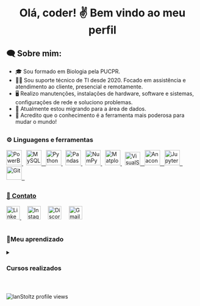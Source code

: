 <h1 align="center">Olá, coder! ✌️ Bem vindo ao meu perfil</h1>
<h2 align="left">🗨 Sobre mim:</h2>

 - 🎓 Sou formado em Biologia pela PUCPR.
 - 👨‍💻 Sou suporte técnico de TI desde 2020. Focado em assistência e atendimento ao cliente, presencial e remotamente.
 - 🖥️ Realizo manutenções, instalações de hardware, software e sistemas, configurações de rede e soluciono problemas.
 - 🌱 Atualmente estou migrando para a área de dados.
 - 💬 Acredito que o conhecimento é a ferramenta mais poderosa para mudar o mundo!

## <h3 align="left"> ⚙️ Linguagens e ferramentas </h3>
<p align="left">
 <a href="https://www.microsoft.com/pt-br/power-platform/products/power-bi" target="_blank" rel="noreferrer"> 
  <img src="https://upload.wikimedia.org/wikipedia/commons/thumb/c/cf/New_Power_BI_Logo.svg/600px-New_Power_BI_Logo.svg.png?20210102182532" alt="PowerBI" width="40" height="40"/> </a> &nbsp;
 <a href="https://www.mysql.com/" target="_blank" rel="noreferrer">
   <img src="https://cdn.jsdelivr.net/gh/devicons/devicon/icons/mysql/mysql-original.svg" alt="MySQL" width="40" height="40"/> &nbsp;
 <a href="https://www.python.org" target="_blank" rel="noreferrer"> 
  <img src="https://cdn.jsdelivr.net/gh/devicons/devicon/icons/python/python-original.svg" alt="Python" width="40" height="40"/> </a> &nbsp;
 <a href="https://pandas.pydata.org/" target="_blank" rel="noreferrer"> 
  <img src="https://cdn.jsdelivr.net/gh/devicons/devicon/icons/pandas/pandas-original.svg" alt="Pandas" width="40" height="40"/> </a> &nbsp;
 <a href="https://numpy.org/" target="_blank" rel="noreferrer"> 
  <img src="https://cdn.jsdelivr.net/gh/devicons/devicon/icons/numpy/numpy-original.svg" alt="NumPy" width="40" height="40"/> </a> &nbsp;
 <a href="https://matplotlib.org/" target="_blank" rel="noreferrer">
  <img src="https://upload.wikimedia.org/wikipedia/commons/archive/0/01/20150219130407%21Created_with_Matplotlib-logo.svg" alt="Matplotlib" width="40" height="40"/> </a> &nbsp;
 <a href="https://code.visualstudio.com/" target="_blank" rel="noreferrer">
  <img src="https://cdn.jsdelivr.net/gh/devicons/devicon/icons/visualstudio/visualstudio-plain.svg" alt="VisualStudio" width="40" height="35" /> &nbsp;
 <a href="https://www.anaconda.com/" target="_blank" rel="noreferrer">
  <img src="https://cdn.jsdelivr.net/gh/devicons/devicon/icons/anaconda/anaconda-original.svg" alt="Anaconda" width="40" height="40"/> &nbsp;
 <a href="https://jupyter.org/" target="_blank" rel="noreferrer">
  <img src="https://cdn.jsdelivr.net/gh/devicons/devicon/icons/jupyter/jupyter-original-wordmark.svg" alt="Jupyter" width="40" height="40"/> &nbsp;
 <a href="https://git-scm.com/" target="_blank" rel="noreferrer"> 
  <img src="https://cdn.jsdelivr.net/gh/devicons/devicon/icons/git/git-plain.svg" alt="Git" width="40" height="35"/> &nbsp;
<!---<a href="https://www.r-project.org/" target="_blank" rel="noreferrer"> 
  <img src="https://cdn.jsdelivr.net/gh/devicons/devicon/icons/r/r-original.svg" alt="R" width="40" height="40"/> &nbsp;
<a href="https://www.w3.org/html/" target="_blank" rel="noreferrer"> 
  <img src="https://cdn.jsdelivr.net/gh/devicons/devicon/icons/html5/html5-plain-wordmark.svg" alt="HTML5" width="40" height="40"/> &nbsp;
  <img src="https://cdn.jsdelivr.net/gh/devicons/devicon/icons/css3/css3-plain-wordmark.svg" alt="CSS3" width="40" height="40"/> &nbsp;
<a href="https://developer.mozilla.org/en-US/docs/Web/JavaScript" target="_blank" rel="noreferrer"> <img alt="JavaScript" height="35" width="40" src="https://raw.githubusercontent.com/devicons/devicon/master/icons/javascript/javascript-plain.svg"> &nbsp;--->

## <h3 align = "left"> 📱 Contato </h3> 
<p align = "left">
 <a href="https://www.linkedin.com/in/ianrstoltz098/" target="_blank" rel="noreferrer">
  <img src="https://cdn.jsdelivr.net/gh/devicons/devicon/icons/linkedin/linkedin-original.svg" alt="LinkedIn" width="35" height="35"> </a> &nbsp; &nbsp;
 <a href="https://www.instagram.com/technic.ian/" target="_blank" rel="noreferrer">
  <img src="https://raw.githubusercontent.com/rahuldkjain/github-profile-readme-generator/master/src/images/icons/Social/instagram.svg" alt="Instagram" height = "35" width="35"></a> &nbsp; &nbsp;
 <a href="https://discordapp.com/users/technic.ian" target="_blank" rel="noreferrer">
  <img src="https://assets-global.website-files.com/6257adef93867e50d84d30e2/636e0a69f118df70ad7828d4_icon_clyde_blurple_RGB.svg" alt="Discord" height = "35" width="35"></a> &nbsp; &nbsp;
   <a href = "mailto:ian.rstoltz@gmail.com">
    <img src="https://upload.wikimedia.org/wikipedia/commons/7/7e/Gmail_icon_%282020%29.svg" alt="Gmail" height = "35" width="35"></a> &nbsp; &nbsp;

#

<h3 align="left"> 📝Meu aprendizado </h3>
 <details>
  
 <summary> <h3> Cursos realizados </h3> </summary>
 
   <details> 
     <summary> Agile explorer - IBM </summary> <br> <blockquote>
     Compreensão dos valores, princípios e práticas Agile que ajudam a mudar a cultura e os comportamentos na maneira como as pessoas trabalham. Pode iniciar uma conversa Ágil com membros da equipe e colegas e pode 
     aplicar o método Ágil às operações e programas de trabalho que realiza em um ambiente acadêmico ou de trabalho. <br>
     <a href="https://www.credly.com/badges/448144d1-2089-4bf1-b92b-dab26bf2825e/public_url" target="_blank">Certificado</a>
   </blockquote> </details>
   <details>
    <summary> Applied Data Science with Python - IBM </summary> <br> <blockquote>
    Compreensão do uso de Jupyter e Python para ciência de dados, com capacidade de realização de análises e visualizações personalizadas de dados utilizando bibliotecas como Pandas, Scikit-learn, SciPy, Matplotlib, 
    Bokeh, Folium e Seaborn. Conhecimento das etapas essenciais para análise de dados. Conhecimento básico em machine learning. <br>
    <a href="https://www.credly.com/badges/d6f64b99-e969-47e2-ac60-9a62db593990/public_url" target="_blank">Certificado</a>
    </blockquote> </details>
   <details> 
    <summary> Cybersecurity fundamentals - IBM </summary> <br> <blockquote>
    Conhecimentos sobre conceitos, objetivos e práticas de cibersegurança. Incluindo ameaças cibernéticas, tipos de ataques, engenharia social, estudos de caso, estratégias de segurança em geral,  
    criptografia e abordagens comuns que as organizações adotam para prevenir, detectar e responder a ataques cibernéticos. <br>
    <a href="https://www.credly.com/badges/86d97ee8-b926-4ba2-b569-ca07b2a3bda9/public_url" target="_blank">Certificado</a>
   </blockquote> </details>
   <details> 
    <summary> Explorando tecnologias emergentes - IBM </summary> <br> <blockquote>
    Conhecimento de tecnologias emergentes que impulsionam o mercado atual: IA, blockchain, computação em nuvem, segurança cibernética, análise de dados e IOT. O indivíduo conhece conceitos 
    fundamentais, terminologia e como as tecnologias são aplicadas para resolver problemas em organizações e negócios. <br>
    <a href="https://www.credly.com/badges/0f2089bc-6eef-4c0c-acbe-129b93943854/public_url" target="_blank">Certificado</a>
   </blockquote> </details>
    <details>
    <summary> Habilidades profissionais - IBM </summary> <br> <blockquote>
    Conhecimento das habilidades necessárias para o bom desempenho profissional e as principais habilidades sociais necessárias na força de trabalho de tecnologia da informação. Incluindo criação e entrega de 
    apresentações. Uso de abordagens ágeis para trabalhar profissionalmente para entregar trabalho e experiências de qualidade aos clientes. Colaboração de forma eficaz com equipes. Comunicação com impacto. Manejo de  
    desafios de forma controlada e focada. Resolução de problemas e implementação de soluções. <br>
    <a href="https://www.credly.com/badges/657a7408-877a-4a54-881c-e08aa4604637/public_url" target="_blank">Certificado</a>
   </blockquote> </details>
   <details>
    <summary> Intro to SQL - Kaggle </summary> <br> <blockquote>
    Introdução ao SQL e BigQuery. Conhecimento do uso dos comandos Select, From, Where, Group By, Having, Count, Order By, As, With e Join <br>
    <a href="https://www.kaggle.com/learn/certification/ianstoltz/intro-to-sql" target="_blank">Certificado</a>
   </blockquote> </details>
   <details>
    <summary> IT fundamentals - IBM </summary> <br> <blockquote>
    Conhecimento de tecnologia da informação (TI), metodologias de solução de problemas e ferramentas e recursos que os profissionais de TI usam. Compreensão de informática, redes, hardware, software, atendimento ao 
    cliente e trabalho remoto. <br>
    <a href="https://www.credly.com/badges/3a66413a-44b9-49e1-97ee-9fbb93fec648/public_url" target="_blank">Certificado</a>
   </blockquote> </details>
   <details>
    <summary> Match at Mastertech in partnership with IBM </summary> <br> <blockquote>
     <p><b>Módulo 1</b></p>
     <details>
      <summary> Gestão efetiva de demandas </summary> <br> <blockquote>
       Conhecimento de agilidade em processos e sua aplicação. Gestão ágil e visual. Conhecimento de processos, matrizes de prioridade, priorização e melhoria contínua.
     </blockquote> </details>
     <details>
      <summary> Operações de computadores e dispositivos digitais </summary> <br> <blockquote>   
       Conhecimento da história da computação, do funcionamento da internet, requisições web, URL's, identificação de conteúdo confiável, noções de hadware, software, arquitetura de sistemas, front e back-end.
     </blockquote> </details>
     <details>
      <summary> Resolução de problemas técnicos </summary> <br> <blockquote>
       Conhecimento de problemas técnicos, troubleshoting operacional, priorização durante o suporte. Conhecimento de fluxogramas, lógica e pensamento computacional durante a decomposição de um problema com o cliente ou 
       equipe, além de atitudes para prevenção desses problemas e também segurança ao lidar com dados. 
     </blockquote> </details>
     <details>
      <summary> Suporte de clientes digitais </summary> <br> <blockquote>
       Conhecimento de suporte tecnológico, demandas e aquisição de habilidades por meio de entrevistas com profissionais, conhecimento das carreiras de Help Desk, CX, CS, UI, UX.
     </blockquote> </details>
     <details>
      <summary> Técnicas de comunicação, vendas e gestão de crise </summary> <br> <blockquote>   
       Conhecimento de técnicas de comunicação não violenta, vieses de comunicação, Lei Geral de Proteção de Dados para lidar com informações pessoais e ambientais, habilidades de fala e escrita. 
     </blockquote> </details>
     <p><a href="https://drive.google.com/file/d/13V4GPO-tzWYgl6DOkZkdk9_SvUqEX8-T/view?usp=sharing" target="_blank">Certificado</a> </p>
     <p><b>Módulo 2</b></p>
     <details>
      <summary> Noções básicas da Internet </summary> <br> <blockquote>   
       Conhecimento do funcionamento de internets e da world wide web. Conhecimento de conceitos como nós, pacotes, portas, latência, protocolos, servidores, IP, DNS, etc. 
     </blockquote> </details>
     <details>
     <summary> Noções básicas de Git e GitHub </summary> <br> <blockquote>   
      Conhecimento dos modos de trabalho do repositório de controle de versões GitHub. Conhecimento da forma de utilização e dos principais conceitos e comandos em Git. Familiarização com a colaboração em equipe e 
      resolução de problemas.  
     </blockquote> </details>
     <details>
      <summary> Noções básicas de Programação </summary> <br> <blockquote>   
       Conhecimento dos princípios nos quais se baseiam as principais linguagens de programação mais usadas atualmente, suas diferenças, vantagens e desvantagens de cada tipo. Diferenciação entre linguagens compiladas, 
       interpretadas e seu funcionamento.
     </blockquote> </details>
     <details>
     <summary> Noções básicas de Python </summary> <br> <blockquote>   
      Conhecimento da sintaxe, tipos de dados, estrutura de dados, operadores, funções, variáveis, estruturas de condição, estruturas de controle, exceções e bibliotecas da lingugagem Python. 
     </blockquote> </details>
     <details>
      <summary> Programação em Python. Algoritmos. </summary> <br> <blockquote>   
       Conhecimento da complexidade de algoritmos, notação big-O, estrutura de dados, algoritmos de busca linear / binária e algoritmos de classificação.
     </blockquote> </details>
     <details>
      <summary> Programação Orientada a Objetos em Python </summary> <br> <blockquote>   
       Conhecimento da programação orientada a objetos em Python. Conhecimento de objetos e classes, construtores, linguagem unificada de modelagem (UML), herança, encapsulamento e polimorfismo. 
     </blockquote> </details>
     <details>
      <summary> Testes com Python </summary> <br> <blockquote>   
       Conhecimento da importância da testagem de algoritmos, principais testes de unidade e integração, bibliotecas para testes unitários e exceções assertivas.
     </blockquote> </details>
      <p><a href="https://drive.google.com/file/d/1wujzxL7hZobaz86Dvw0swjH45Vido3EW/view?usp=sharing" target="_blank">Certificado</a> </p>
    </blockquote> </details>
    <details> 
     <summary> Santander Bootcamp Cibersegurança - Santander in partnership with DIO </summary> <br> <blockquote>
     Conhecimento dos princípios de Desenvolvimento Ágil e Colaborativo. Princípios de cibersegurança, conceitos e práticas com sistemas operacionais e máquinas virtuais. Fundamentos de rede, Deep Web e Anonimato. Testes      de invasão e busca por vulnerabilidades (pentest, engenharia social, phishing, varredura de rede, man in the middle, ransomware). Coleta e análise em segurança cibernética, enumeração de vulnerabilidades e pós 
     exploração em sistemas comprometidos. <br>
     <a href="https://www.dio.me/certificate/3E7A996D/share" target="_blank">Certificado</a>
   </blockquote> </details>
   <details>
    <summary> Statistical Analysis in R at UFSCAR </summary> <br> <blockquote>
     Conhecimentos básicos em R, tidy Data, visualização de dados, distribuições, teorema central do limite, inferências estatísticas, análise de regressão, expressões regulares e manipulação de strings.  <br>
      <a href="https://drive.google.com/file/d/1XyWvptTxDaI6e21fAVqNifXfHUkw2b4C/view?usp=sharing" target="_blank">Certificado</a>
   </blockquote> </details>
   <details>
    <summary> Web development fundamentals at IBM </summary> <br> <blockquote>
     Conhecimento de conceitos de desenvolvimento web, processos para desenvolver, implantar e testar sites, e as ferramentas e linguagens de necessárias para tal. Compreensão de como desenvolver um site interativo 
     usando HTML, CSS e JavaScript em um ambiente de desenvolvimento integrado (IDE) <br>
     <a href="https://www.credly.com/badges/3efa8296-b57d-4e5f-b7c3-08fef52d4263/public_url" target="_blank">Certificado</a>
   </blockquote> </details>
</details>

#
<p align="left"> <img src="https://komarev.com/ghpvc/?username=IanStoltz&label=Profile%20views&color=0e75b6&style=flat" alt="IanStoltz profile views" /> </p>
